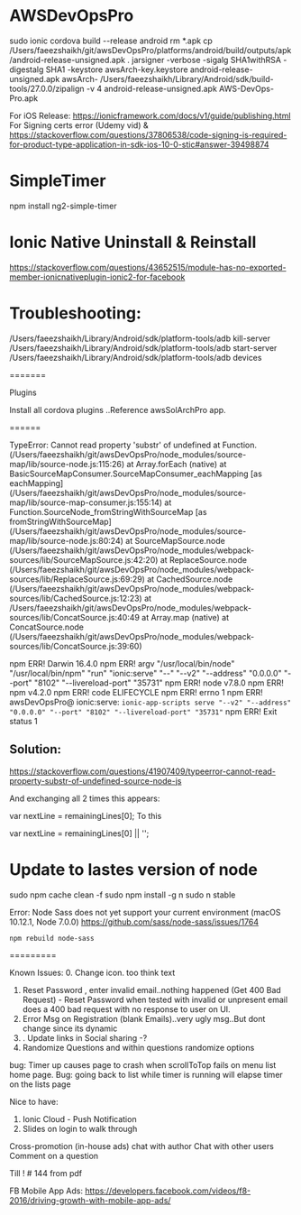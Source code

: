 # AWSDevOpsPro



sudo ionic cordova build --release android
rm *.apk
cp /Users/faeezshaikh/git/awsDevOpsPro/platforms/android/build/outputs/apk/android-release-unsigned.apk .
jarsigner -verbose -sigalg SHA1withRSA -digestalg SHA1 -keystore awsArch-key.keystore android-release-unsigned.apk awsArch-
/Users/faeezshaikh/Library/Android/sdk/build-tools/27.0.0/zipalign -v 4 android-release-unsigned.apk AWS-DevOps-Pro.apk


For iOS Release:
https://ionicframework.com/docs/v1/guide/publishing.html
For Signing certs error (Udemy vid) & 
https://stackoverflow.com/questions/37806538/code-signing-is-required-for-product-type-application-in-sdk-ios-10-0-stic#answer-39498874


SimpleTimer
==========
npm install ng2-simple-timer

Ionic Native Uninstall & Reinstall
====================================
https://stackoverflow.com/questions/43652515/module-has-no-exported-member-ionicnativeplugin-ionic2-for-facebook



Troubleshooting:
===============
/Users/faeezshaikh/Library/Android/sdk/platform-tools/adb kill-server
/Users/faeezshaikh/Library/Android/sdk/platform-tools/adb start-server
/Users/faeezshaikh/Library/Android/sdk/platform-tools/adb devices

=======


Plugins

Install all cordova plugins ..Reference awsSolArchPro app.

======

TypeError: Cannot read property 'substr' of undefined
    at Function.<anonymous> (/Users/faeezshaikh/git/awsDevOpsPro/node_modules/source-map/lib/source-node.js:115:26)
    at Array.forEach (native)
    at BasicSourceMapConsumer.SourceMapConsumer_eachMapping [as eachMapping] (/Users/faeezshaikh/git/awsDevOpsPro/node_modules/source-map/lib/source-map-consumer.js:155:14)
    at Function.SourceNode_fromStringWithSourceMap [as fromStringWithSourceMap] (/Users/faeezshaikh/git/awsDevOpsPro/node_modules/source-map/lib/source-node.js:80:24)
    at SourceMapSource.node (/Users/faeezshaikh/git/awsDevOpsPro/node_modules/webpack-sources/lib/SourceMapSource.js:42:20)
    at ReplaceSource.node (/Users/faeezshaikh/git/awsDevOpsPro/node_modules/webpack-sources/lib/ReplaceSource.js:69:29)
    at CachedSource.node (/Users/faeezshaikh/git/awsDevOpsPro/node_modules/webpack-sources/lib/CachedSource.js:12:23)
    at /Users/faeezshaikh/git/awsDevOpsPro/node_modules/webpack-sources/lib/ConcatSource.js:40:49
    at Array.map (native)
    at ConcatSource.node (/Users/faeezshaikh/git/awsDevOpsPro/node_modules/webpack-sources/lib/ConcatSource.js:39:60)

npm ERR! Darwin 16.4.0
npm ERR! argv "/usr/local/bin/node" "/usr/local/bin/npm" "run" "ionic:serve" "--" "--v2" "--address" "0.0.0.0" "--port" "8102" "--livereload-port" "35731"
npm ERR! node v7.8.0
npm ERR! npm  v4.2.0
npm ERR! code ELIFECYCLE
npm ERR! errno 1
npm ERR! awsDevOpsPro@ ionic:serve: `ionic-app-scripts serve "--v2" "--address" "0.0.0.0" "--port" "8102" "--livereload-port" "35731"`
npm ERR! Exit status 1



Solution:
--------

https://stackoverflow.com/questions/41907409/typeerror-cannot-read-property-substr-of-undefined-source-node-js

And exchanging all 2 times this appears:

var nextLine = remainingLines[0];
To this

var nextLine = remainingLines[0] || '';



Update to lastes version of node
==============================
sudo npm cache clean -f
sudo npm install -g n
sudo n stable


Error:
Node Sass does not yet support your current environment (macOS 10.12.1, Node 7.0.0)
https://github.com/sass/node-sass/issues/1764

    npm rebuild node-sass


=========







Known Issues:
0. Change icon. too think text
1. Reset Password , enter invalid email..nothing happened (Get 400 Bad Request) - Reset Password when tested with invalid or unpresent email does a 400 bad request with no response to user on UI.
2. Error Msg on Registration (blank Emails)..very ugly msg..But dont change since its dynamic
3. . Update links in Social sharing -? 
4. Randomize Questions and within questions randomize options


bug: Timer up causes page to crash when scrollToTop fails on menu list home page.
Bug: going back to list while timer is running will elapse timer on the lists page









Nice to have:
1. Ionic Cloud - Push Notification
3. Slides on login to walk through

Cross-promotion (in-house ads)
chat with author
Chat with other users
Comment on a question


Till ! # 144 from pdf


FB Mobile App Ads:
https://developers.facebook.com/videos/f8-2016/driving-growth-with-mobile-app-ads/


